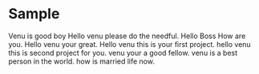 # Sample
Venu is good boy 
Hello venu please do the needful.
Hello Boss How are you.
Hello venu your great.
Hello venu this is your first project.
hello venu this is second project for you.
venu your a good fellow.
venu is a best person in the world.
how is married life now.
